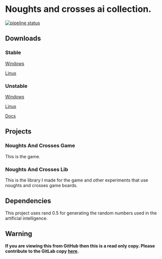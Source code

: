 # Noughts and crosses ai collection.

[![pipeline status](https://gitlab.com/efunb/noughts-and-crosses-ai-collection/badges/master/pipeline.svg)](https://gitlab.com/efunb/noughts-and-crosses-ai-collection/commits/master)

## Downloads

### Stable

[Windows](https://gitlab.com/efunb/noughts-and-crosses-ai-collection/-/jobs/artifacts/master/download?job=nightly-windows-optimized)

[Linux](https://gitlab.com/efunb/noughts-and-crosses-ai-collection/-/jobs/artifacts/master/download?job=nightly-linux-optimized)

### Unstable

[Windows](https://gitlab.com/efunb/noughts-and-crosses-ai-collection/-/jobs/artifacts/dev/download?job=nightly-windows-optimized)

[Linux](https://gitlab.com/efunb/noughts-and-crosses-ai-collection/-/jobs/artifacts/dev/download?job=nightly-linux-optimized)

[Docs](https://gitlab.com/efunb/noughts-and-crosses-ai-collection/-/jobs/artifacts/dev/download?job=docs)

## Projects

### Noughts And Crosses Game

This is the game. 

### Noughts And Crosses Lib

This is the library I made for the game and other experiments that use noughts and crosses game boards.

<!-- ### Ai Graph -->



## Dependencies

This project uses rand 0.5 for generating the random numbers used in the artificial intelligence.


## **Warning**

**If you are viewing this from GitHub then this is a read only copy. Please contribute to the GitLab copy [here](https://gitlab.com/efunb/noughts-and-crosses-ai-collection).**